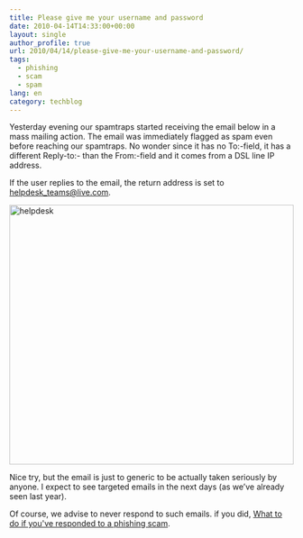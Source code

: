 ```yaml
---
title: Please give me your username and password
date: 2010-04-14T14:33:00+00:00
layout: single
author_profile: true
url: 2010/04/14/please-give-me-your-username-and-password/
tags:
  - phishing
  - scam
  - spam
lang: en
category: techblog
---
```

Yesterday evening our spamtraps started receiving the email below in a mass mailing action. The email was immediately flagged as spam even before reaching our spamtraps. No wonder since it has no To:-field, it has a different Reply-to:- than the From:-field and it comes from a DSL line IP address. 

If the user replies to the email, the return address is set to helpdesk_teams@live.com. 

[<img title="helpdesk" border="0" alt="helpdesk" src="http://lh4.ggpht.com/_vaUVXcmC3OI/S8XLGumsHyI/AAAAAAAAB7Y/BwowjnoYK-Q/helpdesk_thumb%5B2%5D.png?imgmax=800" width="504" height="461" />](http://lh3.ggpht.com/_vaUVXcmC3OI/S8XK9L2Br2I/AAAAAAAAB7U/r4YamFvOclY/s1600-h/helpdesk%5B4%5D.png) 

Nice try, but the email is just to generic to be actually taken seriously by anyone. I expect to see targeted emails in the next days (as we’ve already seen last year). 

Of course, we advise to never respond to such emails. if you did, <a href="http://sites.google.com/site/boelectronic/computer/security/phishing/after-phishing" target="_blank">What to do if you've responded to a phishing scam</a>.